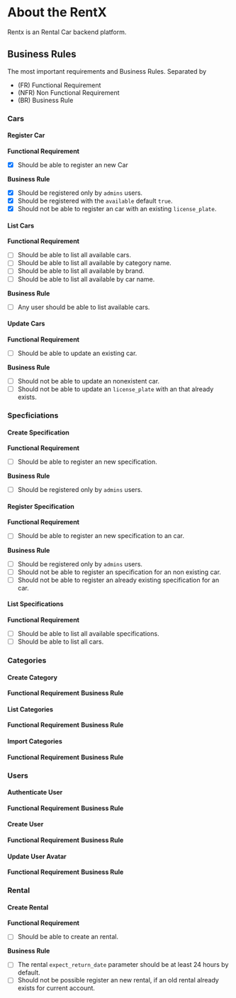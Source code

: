 # About the RentX
Rentx is an Rental Car backend platform. 

## Business Rules
The most important requirements and Business Rules. Separated by
- (FR) Functional Requirement
- (NFR) Non Functional Requirement
- (BR) Business Rule

### Cars

#### Register Car
**Functional Requirement**
- [X] Should be able to register an new Car

**Business Rule**
- [X] Should be registered only by ```admins``` users.
- [X] Should be registered with the ```available``` default ```true```.
- [X] Should not be able to register an car with an existing ```license_plate```.

#### List Cars

**Functional Requirement**
- [ ] Should be able to list all available cars.
- [ ] Should be able to list all available by category name.
- [ ] Should be able to list all available by brand.
- [ ] Should be able to list all available by car name.

**Business Rule**
- [ ] Any user should be able to list available cars.

#### Update Cars

**Functional Requirement**
- [ ] Should be able to update an existing car.

**Business Rule**
- [ ] Should not be able to update an nonexistent car.
- [ ] Should not be able to update an ```license_plate``` with an that already exists.

### Specficiations

#### Create Specification

**Functional Requirement**
- [ ] Should be able to register an new specification.

**Business Rule**
- [ ] Should be registered only by ```admins``` users.

#### Register Specification
**Functional Requirement**
- [ ] Should be able to register an new specification to an car.

**Business Rule**
- [ ] Should be registered only by ```admins``` users.
- [ ] Should not be able to register an specification for an non existing car.
- [ ] Should not be able to register an already existing specification for an car.

#### List Specifications

**Functional Requirement**
- [ ] Should be able to list all available specifications.
- [ ] Should be able to list all cars.

### Categories

#### Create Category
**Functional Requirement**
**Business Rule**

#### List Categories
**Functional Requirement**
**Business Rule**

#### Import Categories
**Functional Requirement**
**Business Rule**








### Users

#### Authenticate User
**Functional Requirement**
**Business Rule**

#### Create User
**Functional Requirement**
**Business Rule**

#### Update User Avatar
**Functional Requirement**
**Business Rule**



### Rental

#### Create Rental

**Functional Requirement**
- [ ] Should be able to create an rental.

**Business Rule**
- [ ] The rental ```expect_return_date``` parameter should be at least 24 hours by default.
- [ ] Should not be possible register an new rental, if an old rental already exists for current account. 